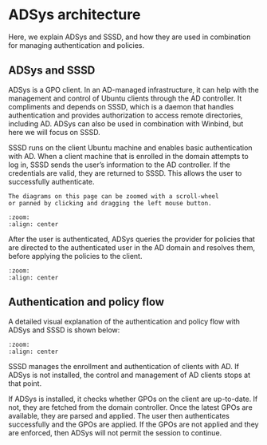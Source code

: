 # ADSys architecture

Here, we explain ADSys and SSSD, and how they are used in combination for
managing authentication and policies.

## ADSys and SSSD

ADSys is a GPO client. In an AD-managed infrastructure, it can help with the
management and control of Ubuntu clients through the AD controller. It
compliments and depends on SSSD, which is a daemon that handles authentication
and provides authorization to access remote directories, including AD. ADSys
can also be used in combination with Winbind, but here we will focus on SSSD.

SSSD runs on the client Ubuntu machine and enables basic authentication with AD.
When a client machine that is enrolled in the domain attempts to log in, SSSD
sends the user’s information to the AD controller. If the credentials are
valid, they are returned to SSSD. This allows the user to successfully
authenticate.

```{tip}
The diagrams on this page can be zoomed with a scroll-wheel
or panned by clicking and dragging the left mouse button.
```

```{mermaid} ../diagrams/arch-sssd.mmd
:zoom:
:align: center
```

After the user is authenticated, ADSys queries the provider for policies that
are directed to the authenticated user in the AD domain and resolves them,
before applying the policies to the client.

```{mermaid} ../diagrams/arch-adsys.mmd
:zoom:
:align: center
```

## Authentication and policy flow

A detailed visual explanation of the authentication and policy flow with ADSys
and SSSD is shown below:

```{mermaid} ../diagrams/arch-state.mmd
:zoom:
:align: center
```

SSSD manages the enrollment and authentication of clients with AD. If ADSys is
not installed, the control and management of AD clients stops at that point.

If ADSys is installed, it checks whether GPOs on the client are up-to-date. If
not, they are fetched from the domain controller. Once the latest GPOs are
available, they are parsed and applied. The user then authenticates
successfully and the GPOs are applied. If the GPOs are not applied and they are
enforced, then ADSys will not permit the session to continue.

